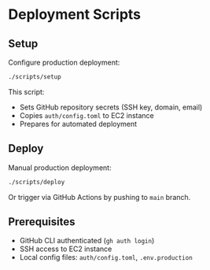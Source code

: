 # Deployment Scripts

## Setup

Configure production deployment:

```bash
./scripts/setup
```

This script:
- Sets GitHub repository secrets (SSH key, domain, email)
- Copies `auth/config.toml` to EC2 instance
- Prepares for automated deployment

## Deploy

Manual production deployment:

```bash
./scripts/deploy
```

Or trigger via GitHub Actions by pushing to `main` branch.

## Prerequisites

- GitHub CLI authenticated (`gh auth login`)
- SSH access to EC2 instance
- Local config files: `auth/config.toml`, `.env.production`